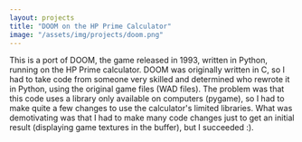 ```yaml
---
layout: projects
title: "DOOM on the HP Prime Calculator"
image: "/assets/img/projects/doom.png"
---
```


This is a port of DOOM, the game released in 1993, written in Python, running on the HP Prime calculator. DOOM was originally written in C, so I had to take code from someone very skilled and determined who rewrote it in Python, using the original game files (WAD files). The problem was that this code uses a library only available on computers (pygame), so I had to make quite a few changes to use the calculator's limited libraries. What was demotivating was that I had to make many code changes just to get an initial result (displaying game textures in the buffer), but I succeeded :).
